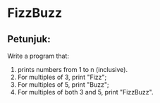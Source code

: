 # FizzBuzz 

## Petunjuk:
Write a program that:
1. prints numbers from 1 to n (inclusive). 
2. For multiples of 3, print "Fizz"; 
3. For multiples of 5, print "Buzz"; 
4. For multiples of both 3 and 5, print "FizzBuzz".